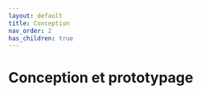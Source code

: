 ```yaml
---
layout: default
title: Conception
nav_order: 2
has_children: true
---
```


# Conception et prototypage


